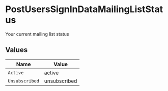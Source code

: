 # PostUsersSignInDataMailingListStatus

Your current mailing list status


## Values

| Name           | Value          |
| -------------- | -------------- |
| `Active`       | active         |
| `Unsubscribed` | unsubscribed   |